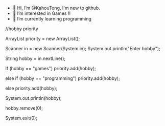 - 👋 Hi, I’m @KahouTong, I'm new to github.
- 👀 I’m interested in Games !!
- 🌱 I’m currently learning programming

//hobby priority

ArrayList<String> priority = new ArrayList<String>();

Scanner in = new Scanner(System.in);
System.out.println("Enter hobby");

String hobby = in.nextLine();

If (hobby == "games")
  priority.add(hobby);

else if (hobby == "programming")
  priority.add(hobby);

else
  priority.add(hobby);
  
System.out.println(hobby);

hobby.remove(0);
  
System.exit(0);
